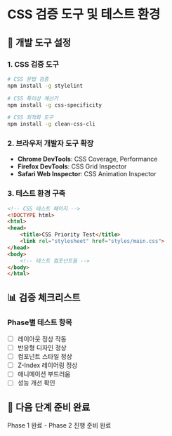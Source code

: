# CSS 검증 도구 및 테스트 환경

## 🔧 **개발 도구 설정**

### **1. CSS 검증 도구**
```bash
# CSS 문법 검증
npm install -g stylelint

# CSS 특이성 계산기
npm install -g css-specificity

# CSS 최적화 도구
npm install -g clean-css-cli
```

### **2. 브라우저 개발자 도구 확장**
- **Chrome DevTools**: CSS Coverage, Performance
- **Firefox DevTools**: CSS Grid Inspector
- **Safari Web Inspector**: CSS Animation Inspector

### **3. 테스트 환경 구축**
```html
<!-- CSS 테스트 페이지 -->
<!DOCTYPE html>
<html>
<head>
    <title>CSS Priority Test</title>
    <link rel="stylesheet" href="styles/main.css">
</head>
<body>
    <!-- 테스트 컴포넌트들 -->
</body>
</html>
```

## 📊 **검증 체크리스트**

### **Phase별 테스트 항목**
- [ ] 레이아웃 정상 작동
- [ ] 반응형 디자인 정상
- [ ] 컴포넌트 스타일 정상
- [ ] Z-Index 레이어링 정상
- [ ] 애니메이션 부드러움
- [ ] 성능 개선 확인

## 🚀 **다음 단계 준비 완료**

Phase 1 완료 - Phase 2 진행 준비 완료
